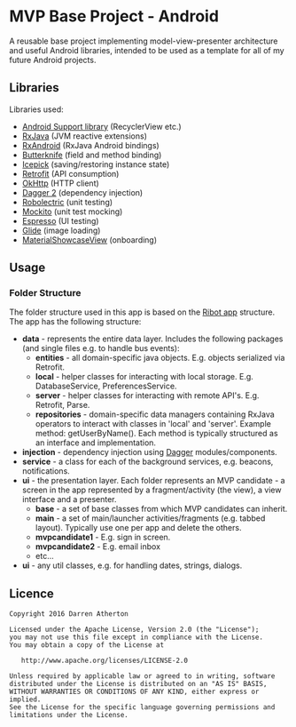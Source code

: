 # MVP Base Project - Android
A reusable base project implementing model-view-presenter architecture and useful Android libraries, intended to be used as a template for all of my future Android projects.

## Libraries
 
Libraries used:

- [Android Support library](http://developer.android.com/tools/support-library/index.html) (RecyclerView etc.)
- [RxJava](https://github.com/ReactiveX/RxJava) (JVM reactive extensions)
- [RxAndroid](https://github.com/ReactiveX/RxAndroid) (RxJava Android bindings)
- [Butterknife](https://github.com/JakeWharton/butterknife) (field and method binding)
- [Icepick](https://github.com/frankiesardo/icepick) (saving/restoring instance state)
- [Retrofit](http://square.github.io/retrofit) (API consumption)
- [OkHttp](https://github.com/square/okhttp) (HTTP client)
- [Dagger 2](http://google.github.io/dagger) (dependency injection)
- [Robolectric](https://github.com/robolectric/robolectric) (unit testing)
- [Mockito](http://mockito.org/) (unit test mocking)
- [Espresso](https://google.github.io/android-testing-support-library/docs/espresso/index.html) (UI testing)
- [Glide](https://github.com/bumptech/glide) (image loading)
- [MaterialShowcaseView](https://github.com/deano2390/MaterialShowcaseView) (onboarding)

## Usage

### Folder Structure

The folder structure used in this app is based on the [Ribot app](https://github.com/ribot/ribot-app-android) structure.
The app has the following structure:

- **data** - represents the entire data layer.
Includes the following packages (and single files e.g. to handle bus events):
  -  **entities** - all domain-specific java objects. E.g. objects serialized via Retrofit.
  -  **local** - helper classes for interacting with local storage. E.g. DatabaseService, PreferencesService.
  -  **server** - helper classes for interacting with remote API's. E.g. Retrofit, Parse.
  -  **repositories** - domain-specific data managers containing RxJava operators
  to interact with classes in 'local' and 'server'. Example method: getUserByName().
  Each method is typically structured as an interface and implementation.
- **injection** - dependency injection using [Dagger](http://google.github.io/dagger)
modules/components.
- **service** - a class for each of the background services, e.g. beacons, notifications.
- **ui** - the presentation layer. Each folder represents an MVP candidate -
a screen in the app represented by a fragment/activity (the view), a view interface and a presenter.
  -  **base** - a set of base classes from which MVP candidates can inherit.
  -  **main** - a set of main/launcher activities/fragments (e.g. tabbed layout).
  Typically use one per app and delete the others.
  -  **mvpcandidate1** - E.g. sign in screen.
  -  **mvpcandidate2** - E.g. email inbox
  -  etc...
- **ui** - any util classes, e.g. for handling dates, strings, dialogs.

## Licence

```
Copyright 2016 Darren Atherton

Licensed under the Apache License, Version 2.0 (the "License");
you may not use this file except in compliance with the License.
You may obtain a copy of the License at

   http://www.apache.org/licenses/LICENSE-2.0

Unless required by applicable law or agreed to in writing, software
distributed under the License is distributed on an "AS IS" BASIS,
WITHOUT WARRANTIES OR CONDITIONS OF ANY KIND, either express or implied.
See the License for the specific language governing permissions and
limitations under the License.
```
